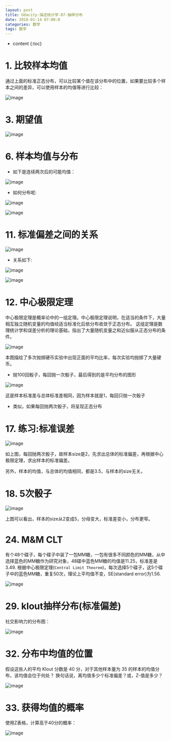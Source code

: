 ```yaml
---
layout: post
title: Udacity-描述统计学-07-抽样分布
date: 2018-01-14 07:00:0
categories: 数学
tags: 数学
---
```

* content
{:toc}

# 1. 比较样本均值

通过上面的标准正态分布，可以比较某个值在该分布中的位置，如果要比较多个样本之间的差异，可以使用样本的均值等进行比较：

![image](https://user-images.githubusercontent.com/18595935/34914174-73b8503c-f950-11e7-8203-1ec0bb0890bb.png)

# 3. 期望值

![image](https://user-images.githubusercontent.com/18595935/34914264-84dec3b2-f952-11e7-9c25-8ca36226a527.png)

# 6. 样本均值与分布

- 如下是连续两次后的可能均值：

![image](https://user-images.githubusercontent.com/18595935/34914314-9507bb08-f953-11e7-8922-a23bd9903f1a.png)

- 如何分布呢:

![image](https://user-images.githubusercontent.com/18595935/34914335-166a7636-f954-11e7-907f-b94f77fd10cf.png)

![image](https://user-images.githubusercontent.com/18595935/34914342-3b8d7c06-f954-11e7-87fb-d702ba9259bf.png)

# 11. 标准偏差之间的关系

![image](https://user-images.githubusercontent.com/18595935/34916577-e17faa52-f97d-11e7-9010-64f518ec264e.png)

- 关系如下:

![image](https://user-images.githubusercontent.com/18595935/34916620-8708e3b2-f97e-11e7-8df4-fe1e8eb2f17f.png)


![image](https://user-images.githubusercontent.com/18595935/34916655-09b845d2-f97f-11e7-9b2e-2bbd6fa1c70f.png)


# 12. 中心极限定理

中心极限定理是概率论中的一组定理。中心极限定理说明，在适当的条件下，大量相互独立随机变量的均值经适当标准化后依分布收敛于正态分布。
这组定理是数理统计学和误差分析的理论基础，指出了大量随机变量之和近似服从正态分布的条件。

![image](https://user-images.githubusercontent.com/18595935/34916798-015aed3e-f981-11e7-950c-d437c4e03b2a.png)

本图描绘了多次抛掷硬币实验中出现正面的平均比率，每次实验均抛掷了大量硬币。

- 抛100回骰子，每回抛一次骰子，最后得到的是平均分布的图形

![image](https://user-images.githubusercontent.com/18595935/34916867-0f677216-f982-11e7-8ba9-1e01f6daf2ca.png)

这是样本标准差与总体标准差相同，因为样本就是1，每回只抛一次骰子

- 类似，如果每回抛两次骰子，将呈现正态分布

# 17. 练习:标准误差

![image](https://user-images.githubusercontent.com/18595935/34917046-9b3c9828-f984-11e7-84ab-2cae13182a34.png)

如上图，每回抛两次骰子，故样本size是2，先求出总体的标准偏差，再根据中心极限定理，求出样本的标准偏差。

另外，样本的均值，与总体的均值相同，都是3.5，与样本的size无关。

# 18. 5次骰子

![image](https://user-images.githubusercontent.com/18595935/34944426-dcace678-fa42-11e7-91f4-020bbddd5855.png)

上图可以看出，样本的size从2变成5，分母变大，标准差变小，分布更窄。

# 24. M&M CLT

有个48个碟子，每个碟子中装了一包MM糖，一包有很多不同颜色的MM糖，从中选择蓝色的MM糖作为研究对象，48碟中蓝色MM糖的均值是11.25，标准差是3.49.
根据中心极限定理(`Central Limit Theorem`)，每次选择5个碟子，这5个碟子中的蓝色MM糖，重复50次，理论上平均值不变，SE(standard error)为1.56.

![image](https://user-images.githubusercontent.com/18595935/34945108-6fbb04e8-fa45-11e7-965d-141aa66534af.png)

# 29. klout抽样分布(标准偏差)

社交影响力的分布图：

![image](https://user-images.githubusercontent.com/18595935/34946397-0a3d2f74-fa4a-11e7-8037-aa560dff6b62.png)

# 32. 分布中均值的位置

假设这些人的平均 Klout 分数是 40 分，对于其他样本量为 35 的样本的均值分布，该均值会位于何处？
换句话说，离均值多少个标准偏差？或，Z-值是多少？

![image](https://user-images.githubusercontent.com/18595935/37696128-ae13e07a-2d17-11e8-9723-bff4fcf6fca8.png)

# 33. 获得均值的概率

使用Z表格，计算高于40分的概率：

![image](https://user-images.githubusercontent.com/18595935/37696626-72edee56-2d1b-11e8-9430-6729e68f9468.png)


